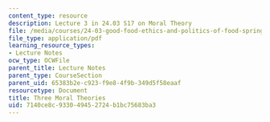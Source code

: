 ```yaml
---
content_type: resource
description: Lecture 3 in 24.03 S17 on Moral Theory
file: /media/courses/24-03-good-food-ethics-and-politics-of-food-spring-2017/7140ce8c933049452724b1bc75683ba3_MIT24_03S17_lec03.pdf
file_type: application/pdf
learning_resource_types:
- Lecture Notes
ocw_type: OCWFile
parent_title: Lecture Notes
parent_type: CourseSection
parent_uid: 65383b2e-c923-f9e8-4f9b-349d5f58eaaf
resourcetype: Document
title: Three Moral Theories
uid: 7140ce8c-9330-4945-2724-b1bc75683ba3
---
```

